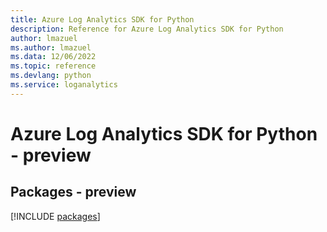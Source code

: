 ```yaml
---
title: Azure Log Analytics SDK for Python
description: Reference for Azure Log Analytics SDK for Python
author: lmazuel
ms.author: lmazuel
ms.data: 12/06/2022
ms.topic: reference
ms.devlang: python
ms.service: loganalytics
---
```

# Azure Log Analytics SDK for Python - preview
## Packages - preview
[!INCLUDE [packages](log-analytics-index.md)]